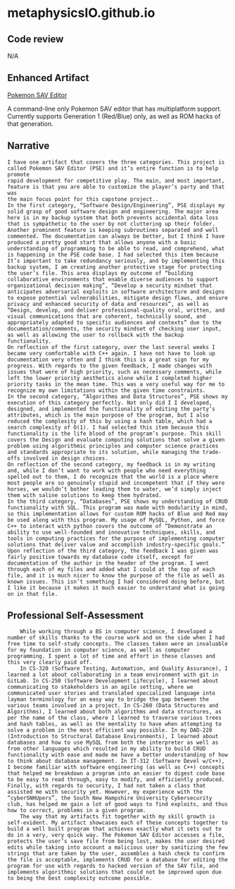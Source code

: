 # metaphysicsIO.github.io

## Code review
N/A

## Enhanced Artifact
[Pokemon SAV Editor](https://github.com/metaphysicsIO/Pokemon-Sav-Editor)

A command-line only Pokemon SAV editor that has multiplatform support.
Currently supports Generation 1 (Red/Blue) only, as well as ROM hacks of that
generation.

## Narrative
	I have one artifact that covers the three categories. This project is
    called Pokemon SAV Editor (PSE) and it’s entire function is to help promote
    rapid development for competitive play. The main, and most important,
    feature is that you are able to customize the player’s party and that was
    the main focus point for this capstone project..
	In the first category, “Software Design/Engineering”, PSE displays my solid grasp of good software design and engineering. The major area here is in my backup system that both prevents accidental data loss that is sympathetic to the user by not cluttering up their folder. Another prominent feature is keeping subroutines separated and well commented. The documentation can always be better, but I think I have produced a pretty good start that allows anyone with a basic understanding of programming to be able to read, and comprehend, what is happening in the PSE code base. I had selected this item because It’s important to take redundancy seriously, and by implementing this backup system, I am creating another protective stage for protecting the user’s file. This area displays my outcome of “building collaborative environments that enable diverse audiences to support organizational decision making”, “Develop a security mindset that anticipates adversarial exploits in software architecture and designs to expose potential vulnerabilities, mitigate design flaws, and ensure privacy and enhanced security of data and resources”, as well as “Design, develop, and deliver professional-quality oral, written, and visual communications that are coherent, technically sound, and appropriately adapted to specific audiences and contexts” due to the documentation/comments, the security mindset of checking user input, as well as allowing the user to rollback with the backup functionality.
	On reflection of the first category, over the last several weeks I became very comfortable with C++ again. I have not have to look up documentation very often and I think this is a great sign for my progress. With regards to the given feedback, I made changes with issues that were of high priority, such as necessary comments, while left the lower priority aesthetics alone while I completed higher priority tasks in the mean time. This was a very useful way for me to recognize my own limitations within the given time constraints.
	In the second category, “Algorithms and Data Structures”, PSE shows my execution of this category perfectly. Not only did I I developed, designed, and implemented the functionality of editing the party’s attributes, which is the main purpose of the program, but I also reduced the complexity of this by using a hash table, which had a search complexity of O(1). I had selected this item because this functionality is the life blood of the program’s purpose. This skill covers the Design and evaluate computing solutions that solve a given problem using algorithmic principles and computer science practices and standards appropriate to its solution, while managing the trade-offs involved in design choices.
	On reflection of the second category, my feedback is in my writing and, while I don’t want to work with people who need everything spelled out to them, I do recognize that the world is a place where most people are so genuinely stupid and incompetent that if they were horses, we wouldn’t bother leading them to water, we’d simply inject them with saline solutions to keep them hydrated.
	In the third category, “Databases”, PSE shows my understanding of CRUD functionality with SQL. This program was made with modularity in mind, so this implementation allows for custom ROM hacks of Blue and Red may be used along with this program. My usage of MySQL, Python, and force C++ to interact with python covers the outcome of “Demonstrate an ability to use well-founded and innovative techniques, skills, and tools in computing practices for the purpose of implementing computer solutions that deliver value and accomplish industry-specific goals.”
	Upon reflection of the third category, the feedback I was given was fairly positive towards my database code itself, except for documentation of the author in the header of the program. I went through each of my files and added what I could at the top of each file, and it is much nicer to know the purpose of the file as well as known issues. This isn’t something I had considered doing before, but I like it because it makes it much easier to understand what is going on in that file.

## Professional Self-Assessment

```
	While working through a BS in computer science, I developed a number of skills thanks to the course work and on the side when I had free time to self-study concepts. The classes taken were an invaluable for my foundation in computer science, as well as computer programming. I spent a lot of time and effort in these classes and this very clearly paid off.
	In CS-320 (Software Testing, Automation, and Quality Assurance), I learned a lot about collaborating in a team environment with git in GitLab. In CS-250 (Software Development Lifecycle), I learned about communicating to stakeholders in an agile setting, where we communicated user stories and translated specialized language into layman terminology for an easy way to bridge the gap between the various teams involved in a project. In CS-260 (Data Structures and Algorithms), I learned about both algorithms and data structures, as per the name of the class, where I learned to traverse various trees and hash tables, as well as the mentality to have when attempting to solve a problem in the most efficient way possible. In my DAD-220 (Introduction to Structural Database Environments), I learned about databases and how to use MySQL from both the interpreter as well as from other languages which resulted in my ability to build CRUD functionality with ease and made me have a better understanding of how to think about database management. In IT-312 (Software Devel w/C++), I become familiar with software engineering (as well as C++) concepts that helped me breakdown a program into an easier to digest code base to be easy to read through, easy to modify, and efficiently produced. Finally, with regards to security, I had not taken a class that assisted me with security yet. However, my experience with the “cyberSNHUpers”, the South New Hampshire University Cybersecurity club, has helped me gain a lot of good ways to find exploits, and thus how to correct, problems in a given program. 
	The way that my artifacts fit together with my skill growth is self-evident. My artifact showcases each of these concepts together to build a well built program that achieves exactly what it sets out to do in a very, very quick way. The Pokemon SAV Editor accesses a file, protects the user’s save file from being lost, makes the user desired edits while taking into account a malicious user by sanitizing the few strings that are taken by the user, assembles a hash check to confirm the file is acceptable, implements CRUD for a database for editing the program for use with regards to hacked version of the SAV file, and implements algorithmic solutions that could not be improved upon due to being the best complexity outcome possible.
```
